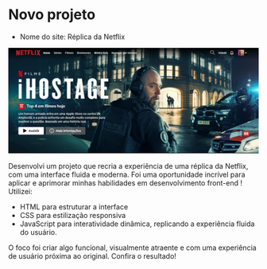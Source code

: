 # Novo projeto

- Nome do site: Réplica da Netflix

<img src="imagens/replica Netflix.png"></img>

Desenvolvi um projeto que recria a experiência de uma réplica da Netflix, com uma interface fluida e moderna. Foi uma oportunidade incrível para aplicar e aprimorar minhas habilidades em desenvolvimento front-end !
Utilizei:

- HTML para estruturar a interface
- CSS para estilização responsiva
- JavaScript para interatividade dinâmica, replicando a experiência fluida do usuário.

O foco foi criar algo funcional, visualmente atraente e com uma experiência de usuário próxima ao original. Confira o resultado!
